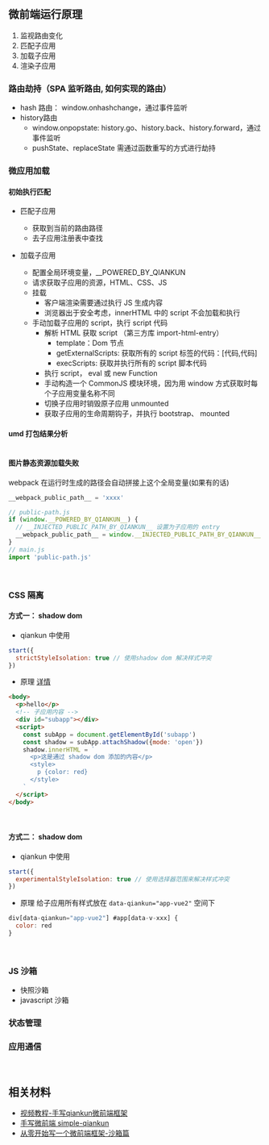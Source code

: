 ## 微前端运行原理
1. 监视路由变化
2. 匹配子应用
3. 加载子应用
4. 渲染子应用

### 路由劫持（SPA 监听路由, 如何实现的路由）
- hash 路由： window.onhashchange，通过事件监听
- history路由
  - window.onpopstate: history.go、history.back、history.forward，通过事件监听
  - pushState、replaceState 需通过函数重写的方式进行劫持

### 微应用加载
#### 初始执行匹配
- 匹配子应用
  - 获取到当前的路由路径
  - 去子应用注册表中查找

- 加载子应用
  - 配置全局环境变量，__POWERED_BY_QIANKUN
  - 请求获取子应用的资源，HTML、CSS、JS
  - 挂载
    - 客户端渲染需要通过执行 JS 生成内容
    - 浏览器出于安全考虑，innerHTML 中的 script 不会加载和执行
  - 手动加载子应用的 script，执行 script 代码
    - 解析 HTML 获取 script （第三方库 import-html-entry）
      - template：Dom 节点
      - getExternalScripts: 获取所有的 script 标签的代码：[代码,代码]
      - execScripts: 获取并执行所有的 script 脚本代码
    - 执行 script， eval 或 new Function
    - 手动构造一个 CommonJS 模块环境，因为用 window 方式获取时每个子应用变量名称不同
    - 切换子应用时销毁原子应用 unmounted
    - 获取子应用的生命周期钩子，并执行 bootstrap、 mounted

#### umd 打包结果分析
```js
```

#### 图片静态资源加载失败
webpack 在运行时生成的路径会自动拼接上这个全局变量(如果有的话)
```js
__webpack_public_path__ = 'xxxx'
```
```js
// public-path.js
if (window.__POWERED_BY_QIANKUN__) {
  // __INJECTED_PUBLIC_PATH_BY_QIANKUN__ 设置为子应用的 entry
  __webpack_public_path__ = window.__INJECTED_PUBLIC_PATH_BY_QIANKUN__
}
// main.js
import 'public-path.js'
```

<br>

### CSS 隔离

#### 方式一： shadow dom
-  qiankun 中使用
```js
start({
  strictStyleIsolation: true // 使用shadow dom 解决样式冲突
})
```

-  原理
[详情](https://developer.mozilla.org/zh-CN/docs/Web/API/Element/attachShadow)
```html
<body>
  <p>hello</p>
  <!-- 子应用内容 -->
  <div id="subapp"></div>
  <script>
    const subApp = document.getElementById('subapp')
    const shadow = subApp.attachShadow({mode: 'open'})
    shadow.innerHTML = `
      <p>这是通过 shadow dom 添加的内容</p>
      <style>
        p {color: red}
      </style>
    `
  </script>
</body>
```
<br>

#### 方式二： shadow dom
-  qiankun 中使用
```js
start({
  experimentalStyleIsolation: true // 使用选择器范围来解决样式冲突
})
```
- 原理
给子应用所有样式放在 `data-qiankun="app-vue2"` 空间下
```js
div[data-qiankun="app-vue2"] #app[data-v-xxx] {
  color: red
}
```

<br>

### JS 沙箱
- 快照沙箱
- javascript 沙箱

### 状态管理

### 应用通信



<br>

## 相关材料
- [视频教程-手写qiankun微前端框架](https://www.bilibili.com/video/BV1H34y117fe/?spm_id_from=333.337.search-card.all.click&vd_source=65105152fda76ce4f74f171879bbdcac)
- [手写微前端 simple-qiankun](https://juejin.cn/post/7079379620348313637)
- [从零开始写一个微前端框架-沙箱篇](https://github.com/micro-zoe/micro-app/issues/19)


